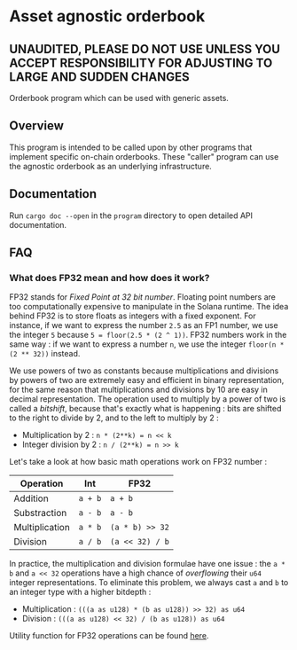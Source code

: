 # Asset agnostic orderbook

## UNAUDITED, PLEASE DO NOT USE UNLESS YOU ACCEPT RESPONSIBILITY FOR ADJUSTING TO LARGE AND SUDDEN CHANGES

Orderbook program which can be used with generic assets.

## Overview

This program is intended to be called upon by other programs that implement specific on-chain orderbooks.
These "caller" program can use the agnostic orderbook as an underlying infrastructure.

## Documentation

Run `cargo doc --open` in the `program` directory to open detailed API documentation.

## FAQ

### What does FP32 mean and how does it work?

FP32 stands for _Fixed Point at 32 bit number_. Floating point numbers are too computationally expensive to manipulate in the Solana runtime. The idea behind FP32 is to store floats as integers with a fixed exponent. For instance, if we want to express the number `2.5` as an FP1 number, we use the integer `5` because `5 = floor(2.5 * (2 ^ 1))`. FP32 numbers work in the same way : if we want to express a number `n`, we use the integer `floor(n * (2 ** 32))` instead.

We use powers of two as constants because multiplications and divisions by powers of two are extremely easy and efficient in binary representation, for the same reason that multiplications and divisions by 10 are easy in decimal representation. The operation used to multiply by a power of two is called a _bitshift_, because that's exactly what is happening : bits are shifted to the right to divide by 2, and to the left to multiply by 2 :

- Multiplication by 2 : `n * (2**k) = n << k`
- Integer division by 2 : `n / (2**k) = n >> k`

Let's take a look at how basic math operations work on FP32 number :

| Operation      | Int     | FP32            |
| -------------- | ------- | --------------- |
| Addition       | `a + b` | `a + b`         |
| Substraction   | `a - b` | `a - b`         |
| Multiplication | `a * b` | `(a * b) >> 32` |
| Division       | `a / b` | `(a << 32) / b` |

In practice, the multiplication and division formulae have one issue : the `a * b` and `a << 32` operations have a high chance of _overflowing_ their `u64` integer representations. To eliminate this problem, we always cast `a` and `b` to an integer type with a higher bitdepth :

- Multiplication : `(((a as u128) * (b as u128)) >> 32) as u64`
- Division : `(((a as u128) << 32) / (b as u128)) as u64`

Utility function for FP32 operations can be found [here](https://github.com/Bonfida/bonfida-utils/blob/main/utils/src/fp_math.rs).
